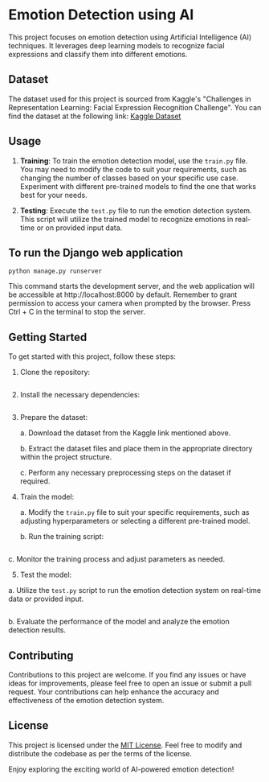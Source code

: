 # Emotion Detection using AI

This project focuses on emotion detection using Artificial Intelligence (AI) techniques. It leverages deep learning models to recognize facial expressions and classify them into different emotions.

## Dataset

The dataset used for this project is sourced from Kaggle's "Challenges in Representation Learning: Facial Expression Recognition Challenge". You can find the dataset at the following link: [Kaggle Dataset](https://www.kaggle.com/c/challenges-in-representation-learning-facial-expression-recognition-challenge/data)

## Usage

1. **Training**: To train the emotion detection model, use the `train.py` file. You may need to modify the code to suit your requirements, such as changing the number of classes based on your specific use case. Experiment with different pre-trained models to find the one that works best for your needs.

2. **Testing**: Execute the `test.py` file to run the emotion detection system. This script will utilize the trained model to recognize emotions in real-time or on provided input data.

## To run the Django web application

```python manage.py runserver```

This command starts the development server, and the web application will be accessible at http://localhost:8000 by default. Remember to grant permission to access your camera when prompted by the browser. Press Ctrl + C in the terminal to stop the server.

## Getting Started

To get started with this project, follow these steps:

1. Clone the repository:

```git clone https://github.com/your-username/emotion-detection-ai.git
```

2. Install the necessary dependencies:

```pip install -r requirements.txt
```

3. Prepare the dataset:

   a. Download the dataset from the Kaggle link mentioned above.
   
   b. Extract the dataset files and place them in the appropriate directory within the project structure.
   
   c. Perform any necessary preprocessing steps on the dataset if required.

4. Train the model:

   a. Modify the `train.py` file to suit your specific requirements, such as adjusting hyperparameters or selecting a different pre-trained model.
   
   b. Run the training script:
   
```python train.py
```

c. Monitor the training process and adjust parameters as needed.

5. Test the model:

a. Utilize the `test.py` script to run the emotion detection system on real-time data or provided input.

```python test.py
```

b. Evaluate the performance of the model and analyze the emotion detection results.

## Contributing

Contributions to this project are welcome. If you find any issues or have ideas for improvements, please feel free to open an issue or submit a pull request. Your contributions can help enhance the accuracy and effectiveness of the emotion detection system.

## License

This project is licensed under the [MIT License](LICENSE). Feel free to modify and distribute the codebase as per the terms of the license.

Enjoy exploring the exciting world of AI-powered emotion detection!

